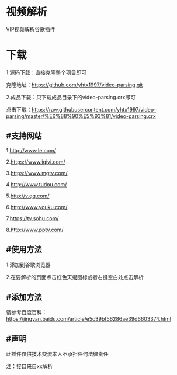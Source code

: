 # 视频解析
VIP视频解析谷歌插件
# 下载  

1.源码下载：直接克隆整个项目即可  

克隆地址：https://github.com/yhtx1997/video-parsing.git

2.成品下载：只下载成品目录下的video-parsing.crx即可  

点击下载：https://raw.githubusercontent.com/yhtx1997/video-parsing/master/%E6%88%90%E5%93%81/video-parsing.crx  

#支持网站  
---
1.http://www.le.com/  

2.https://www.iqiyi.com/  

3.https://www.mgtv.com/  

4.http://www.tudou.com/  

5.http://v.qq.com/  

6.http://www.youku.com/  

7.https://tv.sohu.com/  

8.http://www.pptv.com/  

#使用方法  
---
1.添加到谷歌浏览器  

2.在要解析的页面点击红色天蝎图标或者右键空白处点击解析  

#添加方法  
---
请参考百度百科：https://jingyan.baidu.com/article/e5c39bf56286ae39d6603374.html  

#声明  
---
此插件仅供技术交流本人不承担任何法律责任  

注：接口来自xx解析  

